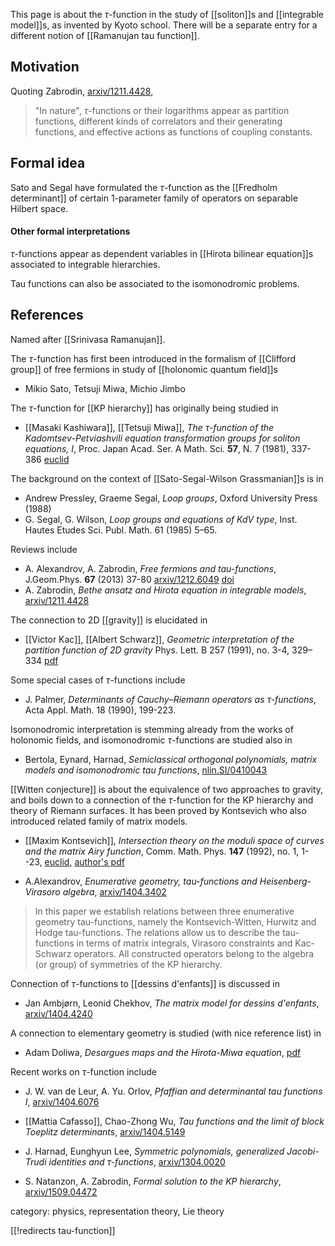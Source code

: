 This page is about the $\tau$-function in the study of [[soliton]]s and [[integrable model]]s, as invented by Kyoto school. There will be a separate entry for a different notion of [[Ramanujan tau function]].

## Motivation

Quoting Zabrodin, [arxiv/1211.4428](http://arxiv.org/abs/1211.4428),

> "In nature", $\tau$-functions or their logarithms appear as partition functions, different kinds of correlators and their generating functions, and effective actions as functions of coupling constants.

## Formal idea

Sato and Segal have formulated the $\tau$-function as the [[Fredholm determinant]] of certain 1-parameter family of operators on separable Hilbert space.

#### Other formal interpretations

$\tau$-functions appear as dependent variables in [[Hirota bilinear equation]]s 
associated to integrable hierarchies.

Tau functions can also be associated to the isomonodromic problems.

## References

Named after [[Srinivasa Ramanujan]].

The $\tau$-function has first been introduced in the formalism of [[Clifford group]]
of free fermions in study of [[holonomic quantum field]]s

* Mikio Sato, Tetsuji Miwa, Michio Jimbo

The $\tau$-function for [[KP hierarchy]] has originally being studied in 

* [[Masaki Kashiwara]], [[Tetsuji Miwa]], _The $\tau$-function of the Kadomtsev-Petviashvili equation transformation groups for soliton equations, I_, Proc. Japan Acad. Ser. A Math. Sci. __57__, N. 7 (1981), 337-386 [euclid](http://projecteuclid.org/euclid.pja/1195516327)

The background on the context of [[Sato-Segal-Wilson Grassmanian]]s is in 

* Andrew Pressley, Graeme Segal, _Loop groups_, Oxford University Press (1988)
* G. Segal, G. Wilson, _Loop groups and equations of KdV type_, Inst. Hautes Etudes Sci. Publ. Math. 61 (1985) 5&#8211;65.

Reviews include

* A. Alexandrov, A. Zabrodin, _Free fermions and tau-functions_, J.Geom.Phys. __67__ (2013) 37-80 [arxiv/1212.6049](http://arxiv.org/abs/1212.6049) [doi](http://dx.doi.org/10.1016/j.geomphys.2013.01.007)
* A. Zabrodin, _Bethe ansatz and Hirota equation in integrable models_, [arxiv/1211.4428](http://arxiv.org/abs/1211.4428)

The connection to 2D [[gravity]] is elucidated in

* [[Victor Kac]], [[Albert Schwarz]], _Geometric interpretation of the partition function of 2D gravity_ Phys. Lett. B
257 (1991), no. 3-4, 329–334 [pdf](https://web.phys.ntu.edu.tw/string/matrix/PhysLettB257(1991)329_Kac_Schwarz_GeometricInterpretationOfThePartitionFunctionOf2DGravity.pdf)

Some special cases of $\tau$-functions include

* J. Palmer, _Determinants of Cauchy&#8211;Riemann operators as &#964;-functions_, Acta Appl. Math. 18 (1990), 199-223.

Isomonodromic interpretation is stemming already from the works of holonomic fields, and isomonodromic $\tau$-functions are studied also in 

* Bertola, Eynard, Harnad, _Semiclassical orthogonal polynomials, matrix models and isomonodromic tau functions_, [nlin.SI/0410043](http://arxiv.org/abs/nlin.SI/0410043)

[[Witten conjecture]] is about the equivalence of two approaches to gravity, and boils down to a connection of the $\tau$-function for the KP hierarchy and theory of Riemann surfaces. It has been proved by Kontsevich who also introduced related family of matrix models.

* [[Maxim Kontsevich]], _Intersection theory on the moduli space of curves and the matrix Airy function_, Comm. Math. Phys. __147__ (1992), no. 1, 1--23, [euclid](http://projecteuclid.org/euclid.cmp/1104250524), [author's pdf](http://193.51.104.7/~maxim/TEXTS/intersection_theory_6.pdf)

* A.Alexandrov, _Enumerative geometry, tau-functions and Heisenberg-Virasoro algebra_, [arxiv/1404.3402](http://arxiv.org/abs/1404.3402)

> In this paper we establish relations between three enumerative geometry tau-functions, namely the Kontsevich-Witten, Hurwitz and Hodge tau-functions. The relations allow us to describe the tau-functions in terms of matrix integrals, Virasoro constraints and Kac-Schwarz operators. All constructed operators belong to the algebra (or group) of symmetries of the KP hierarchy. 

Connection of $\tau$-functions to [[dessins d'enfants]] is discussed in 

* Jan Ambj&#248;rn, Leonid Chekhov, _The matrix model for dessins d'enfants_, [arxiv/1404.4240](http://arxiv.org/abs/1404.4240)

A connection to elementary geometry is studied (with nice reference list) in

* Adam Doliwa, _Desargues maps and the Hirota-Miwa equation_, 
[pdf](https://www.newton.ac.uk/preprints/NI09049.pdf)

Recent works on $\tau$-function include

* J. W. van de Leur, A. Yu. Orlov, _Pfaffian and determinantal tau functions I_, [arxiv/1404.6076](http://arxiv.org/abs/1404.6076)

* [[Mattia Cafasso]], Chao-Zhong Wu, _Tau functions and the limit of block Toeplitz determinants_, [arxiv/1404.5149](http://arxiv.org/abs/1404.5149)
 
* J. Harnad, Eunghyun Lee, _Symmetric polynomials, generalized Jacobi-Trudi identities and &#964;-functions_, [arxiv/1304.0020](http://arxiv.org/abs/1304.0020)

* S. Natanzon, A. Zabrodin, _Formal solution to the KP hierarchy_, [arxiv/1509.04472](http://arxiv.org/abs/1509.04472)

category: physics, representation theory, Lie theory

[[!redirects tau-function]]